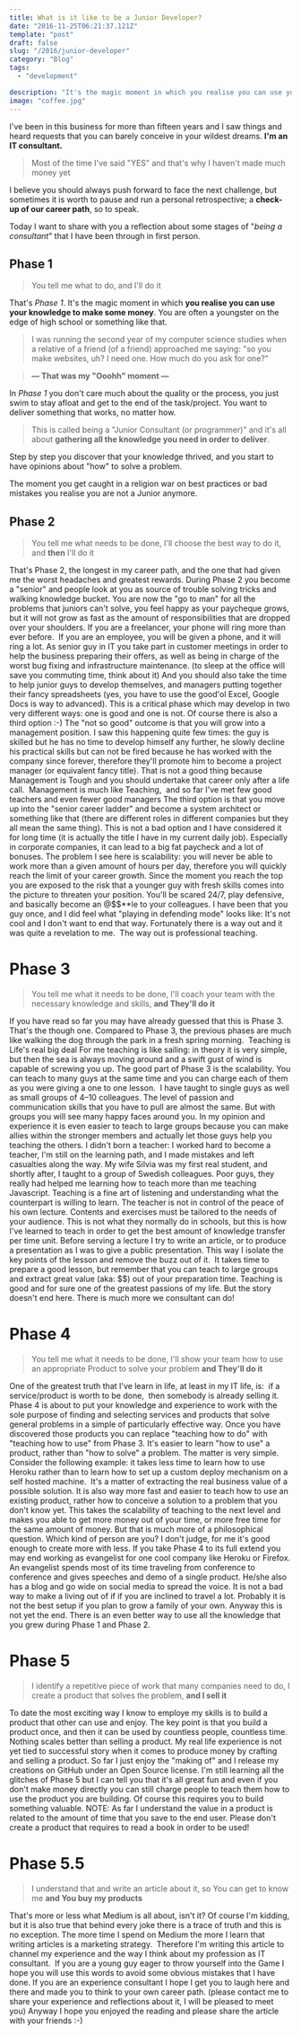```yaml
---
title: What is it like to be a Junior Developer?
date: "2016-11-25T06:21:37.121Z"
template: "post"
draft: false
slug: "/2016/junior-developer"
category: "Blog"
tags:
  - "development"

description: "It's the magic moment in which you realise you can use your knowledge to make some money."
image: "coffee.jpg"
---
```


I've been in this business for more than fifteen years and I saw things and heard requests that you can barely conceive in your wildest dreams. 
**I'm an IT consultant.**

> Most of the time I've said "YES"
> and that's why I haven't made much money yet

I believe you should always push forward to face the next challenge, but sometimes it is worth to pause and run a personal retrospective; a **check-up of our career path**, so to speak.

Today I want to share with you a reflection about some stages of "_being a consultant_" that I have been through in first person.

## Phase 1

> You tell me what to do,
> and I'll do it

That's _Phase 1_. It's the magic moment in which **you realise you can use your knowledge to make some money**. You are often a youngster on the edge of high school or something like that.

> I was running the second year of my computer science studies when a relative of a friend (of a friend) approached me saying: "so you make websites, uh? I need one. How much do you ask for one?"

> **— That was my "Ooohh" moment —**

In _Phase 1_ you don't care much about the quality or the process, you just swim to stay afloat and get to the end of the task/project. You want to deliver something that works, no matter how.

>This is called being a "Junior Consultant (or programmer)" and it's all about **gathering all the knowledge you need in order to deliver**.

Step by step you discover that your knowledge thrived, and you start to have opinions about "how" to solve a problem.

The moment you get caught in a religion war on best practices or bad mistakes you realise you are not a Junior anymore.

## Phase 2

> You tell me what needs to be done, 
> I'll choose the best way to do it, 
> and **then** I'll do it

That's Phase 2, the longest in my career path, and the one that had given me the worst headaches and greatest rewards. During Phase 2 you become a "senior" and people look at you as source of trouble solving tricks and walking knowledge bucket.
You are now the "go to man" for all the problems that juniors can't solve, you feel happy as your paycheque grows, but it will not grow as fast as the amount of responsibilities that are dropped over your shoulders.
If you are a freelancer, your phone will ring more than ever before. 
If you are an employee, you will be given a phone, and it will ring a lot.
As senior guy in IT you take part in customer meetings in order to help the business preparing their offers, as well as being in charge of the worst bug fixing and infrastructure maintenance. (to sleep at the office will save you commuting time, think about it)
And you should also take the time to help junior guys to develop themselves, and managers putting together their fancy spreadsheets (yes, you have to use the good'ol Excel, Google Docs is way to advanced).
This is a critical phase which may develop in two very different ways: one is good and one is not. Of course there is also a third option :-)
The "not so good" outcome is that you will grow into a management position.
I saw this happening quite few times: the guy is skilled but he has no time to develop himself any further, he slowly decline his practical skills but can not be fired because he has worked with the company since forever, therefore they'll promote him to become a project manager (or equivalent fancy title).
That is not a good thing because Management is Tough and you should undertake that career only after a life call. 
Management is much like Teaching, 
and so far I've met few good teachers
and even fewer good managers
The third option is that you move up into the "senior career ladder" and become a system architect or something like that (there are different roles in different companies but they all mean the same thing).
This is not a bad option and I have considered it for long time (it is actually the title I have in my current daily job). Especially in corporate companies, it can lead to a big fat paycheck and a lot of bonuses.
The problem I see here is scalability: you will never be able to work more than a given amount of hours per day, therefore you will quickly reach the limit of your career growth. Since the moment you reach the top you are exposed to the risk that a younger guy with fresh skills comes into the picture to threaten your position. You'll be scared 24/7, play defensive, and basically become an @$$**le to your colleagues.
I have been that you guy once, and I did feel what "playing in defending mode" looks like: It's not cool and I don't want to end that way.
Fortunately there is a way out and it was quite a revelation to me. 
The way out is professional teaching.

# Phase 3

> You tell me what it needs to be done, 
> I'll coach your team with the necessary knowledge and skills, 
> **and They'll do it**

If you have read so far you may have already guessed that this is Phase 3. That's the though one. Compared to Phase 3, the previous phases are much like walking the dog through the park in a fresh spring morning. 
Teaching is Life's real big deal
For me teaching is like sailing: in theory it is very simple, but then the sea is always moving around and a swift gust of wind is capable of screwing you up.
The good part of Phase 3 is the scalability. You can teach to many guys at the same time and you can charge each of them as you were giving a one to one lesson. 
I have taught to single guys as well as small groups of 4–10 colleagues. The level of passion and communication skills that you have to pull are almost the same. But with groups you will see many happy faces around you.
In my opinion and experience it is even easier to teach to large groups because you can make allies within the stronger members and actually let those guys help you teaching the others.
I didn't born a teacher: I worked hard to become a teacher, I'm still on the learning path, and I made mistakes and left casualties along the way.
My wife Silvia was my first real student, and shortly after,  I taught to a group of Swedish colleagues. Poor guys, they really had helped me learning how to teach more than me teaching Javascript.
Teaching is a fine art of listening and understanding what the counterpart is willing to learn. The teacher is not in control of the peace of his own lecture. Contents and exercises must be tailored to the needs of your audience.
This is not what they normally do in schools, but this is how I've learned to teach in order to get the best amount of knowledge transfer per time unit.
Before serving a lecture I try to write an article, or to produce a presentation as I was to give a public presentation. This way  I  isolate the key points of the lesson and remove the buzz out of it. 
It takes time to prepare a good lesson, but remember that you can teach to large groups and extract great value (aka: $$) out of your preparation time.
Teaching is good and for sure one of the greatest passions of my life. But the story doesn't end here. There is much more we consultant can do!

# Phase 4

> You tell me what it needs to be done, 
> I'll show your team how to use an appropriate Product to solve your problem
> **and They'll do it**

One of the greatest truth that I've learn in life, at least in my IT life, is: 
if a service/product is worth to be done, 
then somebody is already selling it.
Phase 4 is about to put your knowledge and experience to work with the sole purpose of finding and selecting services and products that solve general problems in a simple of particularly effective way.
Once you have discovered those products you can replace "teaching how to do" with "teaching how to use" from Phase 3.
It's easier to learn "how to use" a product,
rather than "how to solve" a problem.
The matter is very simple. Consider the following example: it takes less time to learn how to use Heroku rather than to learn how to set up a custom deploy mechanism on a self hosted machine. 
It's a matter of extracting the real business value of a possible solution.
It is also way more fast and easier to teach how to use an existing product, rather how to conceive a solution to a problem that you don't know yet.
This takes the scalability of teaching to the next level and makes you able to get more money out of your time, or more free time for the same amount of money. But that is much more of a philosophical question. Which kind of person are you? I don't judge, for me it's good enough to create more with less.
If you take Phase 4 to its full extend you may end working as evangelist for one cool company like Heroku or Firefox.
An evangelist spends most of its time traveling from conference to conference and gives speeches and demo of a single product. He/she also has a blog and go wide on social media to spread the voice. It is not a bad way to make a living out of if if you are inclined to travel a lot. Probably it is not the best setup if you plan to grow a family of your own.
Anyway this is not yet the end. There is an even better way to use all the knowledge that you grew during Phase 1 and Phase 2.

# Phase 5

> I identify a repetitive piece of work that many companies need to do,
> I create a product that solves the problem, 
> **and I sell it**

To date the most exciting way I know to employe my skills is to build a product that other can use and enjoy. The key point is that you build a product once, and then it can be used by countless people, countless time.
Nothing scales better than selling a product.
My real life experience is not yet tied to successful story when it comes to produce money by crafting and selling a product. So far I just enjoy the "making of" and I release my creations on GitHub under an Open Source license.
I'm still learning all the glitches of Phase 5 but I can tell you that it's all great fun and even if you don't make money directly you can still charge people to teach them how to use the product you are building. Of course this requires you to build something valuable.
NOTE: As far I understand the value in a product is related to the amount of time that you save to the end user. Please don't create a product that requires to read a book in order to be used!

# Phase 5.5

> I understand that and write an article about it,
> so You can get to know me 
> **and You buy my products**

That's more or less what Medium is all about, isn't it?
Of course I'm kidding, but it is also true that behind every joke there is a trace of truth and this is no exception. The more time I spend on Medium the more I learn that writing articles is a marketing strategy. 
Therefore I'm writing this article to channel my experience and the way I think about my profession as IT consultant. 
If you are a young guy eager to throw yourself into the Game I hope you will use this words to avoid some obvious mistakes that I have done.
If you are an experience consultant I hope I get you to laugh here and there and made you to think to your own career path. (please contact me to share your experience and reflections about it, I will be pleased to meet you)
Anyway I hope you enjoyed the reading and please share the article with your friends :-)